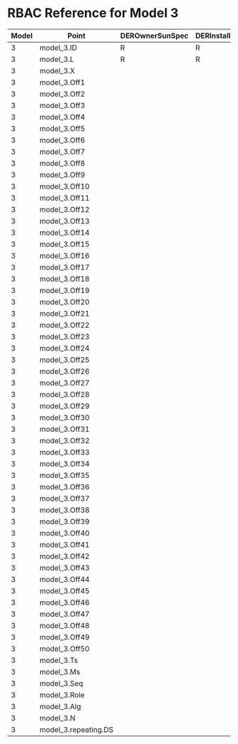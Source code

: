# RBAC Reference for Model 3

| Model | Point | DEROwnerSunSpec | DERInstallerSunSpec | DERVendorSunSpec | ServiceProviderSunSpec | GridOperatorSunSpec |
|-------|-------|------------------|---------------------|------------------|------------------------|---------------------|
| 3 | model_3.ID | R | R | R | R | R |
| 3 | model_3.L | R | R | R | R | R |
| 3 | model_3.X |  |  |  |  |  |
| 3 | model_3.Off1 |  |  |  |  |  |
| 3 | model_3.Off2 |  |  |  |  |  |
| 3 | model_3.Off3 |  |  |  |  |  |
| 3 | model_3.Off4 |  |  |  |  |  |
| 3 | model_3.Off5 |  |  |  |  |  |
| 3 | model_3.Off6 |  |  |  |  |  |
| 3 | model_3.Off7 |  |  |  |  |  |
| 3 | model_3.Off8 |  |  |  |  |  |
| 3 | model_3.Off9 |  |  |  |  |  |
| 3 | model_3.Off10 |  |  |  |  |  |
| 3 | model_3.Off11 |  |  |  |  |  |
| 3 | model_3.Off12 |  |  |  |  |  |
| 3 | model_3.Off13 |  |  |  |  |  |
| 3 | model_3.Off14 |  |  |  |  |  |
| 3 | model_3.Off15 |  |  |  |  |  |
| 3 | model_3.Off16 |  |  |  |  |  |
| 3 | model_3.Off17 |  |  |  |  |  |
| 3 | model_3.Off18 |  |  |  |  |  |
| 3 | model_3.Off19 |  |  |  |  |  |
| 3 | model_3.Off20 |  |  |  |  |  |
| 3 | model_3.Off21 |  |  |  |  |  |
| 3 | model_3.Off22 |  |  |  |  |  |
| 3 | model_3.Off23 |  |  |  |  |  |
| 3 | model_3.Off24 |  |  |  |  |  |
| 3 | model_3.Off25 |  |  |  |  |  |
| 3 | model_3.Off26 |  |  |  |  |  |
| 3 | model_3.Off27 |  |  |  |  |  |
| 3 | model_3.Off28 |  |  |  |  |  |
| 3 | model_3.Off29 |  |  |  |  |  |
| 3 | model_3.Off30 |  |  |  |  |  |
| 3 | model_3.Off31 |  |  |  |  |  |
| 3 | model_3.Off32 |  |  |  |  |  |
| 3 | model_3.Off33 |  |  |  |  |  |
| 3 | model_3.Off34 |  |  |  |  |  |
| 3 | model_3.Off35 |  |  |  |  |  |
| 3 | model_3.Off36 |  |  |  |  |  |
| 3 | model_3.Off37 |  |  |  |  |  |
| 3 | model_3.Off38 |  |  |  |  |  |
| 3 | model_3.Off39 |  |  |  |  |  |
| 3 | model_3.Off40 |  |  |  |  |  |
| 3 | model_3.Off41 |  |  |  |  |  |
| 3 | model_3.Off42 |  |  |  |  |  |
| 3 | model_3.Off43 |  |  |  |  |  |
| 3 | model_3.Off44 |  |  |  |  |  |
| 3 | model_3.Off45 |  |  |  |  |  |
| 3 | model_3.Off46 |  |  |  |  |  |
| 3 | model_3.Off47 |  |  |  |  |  |
| 3 | model_3.Off48 |  |  |  |  |  |
| 3 | model_3.Off49 |  |  |  |  |  |
| 3 | model_3.Off50 |  |  |  |  |  |
| 3 | model_3.Ts |  |  |  |  |  |
| 3 | model_3.Ms |  |  |  |  |  |
| 3 | model_3.Seq |  |  |  |  |  |
| 3 | model_3.Role |  |  |  |  |  |
| 3 | model_3.Alg |  |  |  |  |  |
| 3 | model_3.N |  |  |  |  |  |
| 3 | model_3.repeating.DS |  |  |  |  |  |
